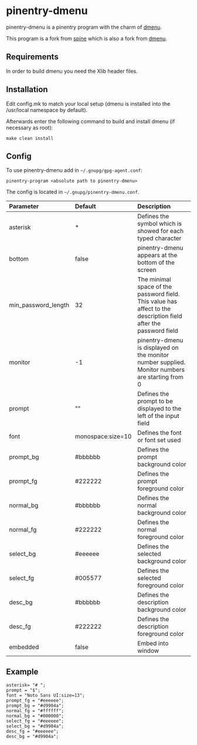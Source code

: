 pinentry-dmenu
==============

pinentry-dmenu is a pinentry program with the charm of [dmenu](https://tools.suckless.org/dmenu).

This program is a fork from [spine](https://gitgud.io/zavok/spine.git) which is also a fork from [dmenu](https://tools.suckless.org/dmenu).


Requirements
------------
In order to build dmenu you need the Xlib header files.


Installation
------------
Edit config.mk to match your local setup (dmenu is installed into the /usr/local namespace by default).

Afterwards enter the following command to build and install dmenu
(if necessary as root):

	make clean install


Config
------
To use pinentry-dmenu add in `~/.gnupg/gpg-agent.conf`:

	pinentry-program <absolute path to pinentry-dmenu>

The config is located in `~/.gnupg/pinentry-dmenu.conf`.

Parameter           | Default           | Description
:------------------ |:----------------- |:-----------
asterisk            | *                 | Defines the symbol which is showed for each typed character
bottom              | false             | pinentry-dmenu appears at the bottom of the screen
min_password_length | 32                | The minimal space of the password field. This value has affect to the description field after the password field
monitor             | -1                | pinentry-dmenu is displayed on the monitor number supplied. Monitor numbers are starting from 0
prompt              | ""                | Defines the prompt to be displayed to the left of the input field
font                | monospace:size=10 | Defines the font or font set used
prompt_bg           | #bbbbbb           | Defines the prompt background color
prompt_fg           | #222222           | Defines the prompt foreground color
normal_bg           | #bbbbbb           | Defines the normal background color
normal_fg           | #222222           | Defines the normal foreground color
select_bg           | #eeeeee           | Defines the selected background color
select_fg           | #005577           | Defines the selected foreground color
desc_bg             | #bbbbbb           | Defines the description background color
desc_fg             | #222222           | Defines the description foreground color
embedded            | false             | Embed into window


Example
-------
```
asterisk= "# ";
prompt = "$";
font = "Noto Sans UI:size=13";
prompt_fg = "#eeeeee";
prompt_bg = "#d9904a";
normal_fg = "#ffffff";
normal_bg = "#000000";
select_fg = "#eeeeee";
select_bg = "#d9904a";
desc_fg = "#eeeeee";
desc_bg = "#d9904a";
```
